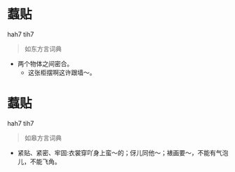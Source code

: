# 蠚贴
hah7 tih7
> 如东方言词典
- 两个物体之间密合。
  - 这张柜摆啊这许跟墙～。

# 蠚贴
hah7 tih7
> 如皋方言词典
- 紧贴、紧密、牢固:衣裳穿吖身上蛮～的；伢儿同他～；裱画要～，不能有气泡儿，不能飞角。

